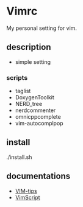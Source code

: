 Vimrc
=====

My personal setting for vim.

## description

- simple setting

### scripts

- taglist 
- DoxygenToolkit
- NERD_tree 
- nerdcommenter 
- omnicppcomplete
- vim-autocomplpop

## install

./install.sh

## documentations

- [VIM-tips](docs/vim.txt)
- [VimScript](docs/vimscript.md)

